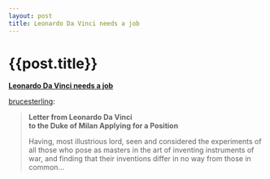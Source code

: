 ```yaml
---
layout: post
title: Leonardo Da Vinci needs a job
--- 
```




 {{post.title}}
======================================================




<strong><a href="http://brucesterling.tumblr.com/post/59667145879/leonardo-da-vinci-needs-a-job">Leonardo Da Vinci needs a job</a></strong><p><p><a href="http://brucesterling.tumblr.com/post/59667145879/leonardo-da-vinci-needs-a-job" class="tumblr_blog">brucesterling</a>:</p>

<blockquote>
<p><strong>Letter from Leonardo Da Vinci </strong><span><strong><br/></strong></span><strong>to the Duke of Milan Applying for a Position</strong></p> <p>Having, most illustrious lord, seen and considered the experiments of all those who pose as masters in the art of inventing instruments of war, and finding that their inventions differ in no way from those in common&#8230;</p></blockquote></p>